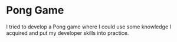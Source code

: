 # Pong Game

I tried to develop a Pong game where I could use some knowledge I acquired and put my developer skills into practice.
